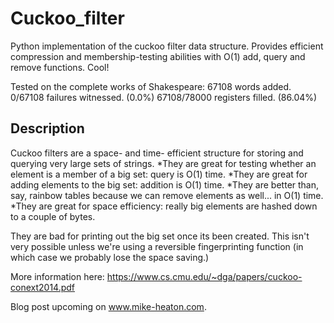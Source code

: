# Cuckoo_filter
Python implementation of the cuckoo filter data structure. 
Provides efficient compression and membership-testing abilities with O(1) add, query and remove functions. Cool!

Tested on the complete works of Shakespeare:
67108 words added.
0/67108 failures witnessed. (0.0%)
67108/78000 registers filled.   (86.04%)

**Description**
---------

Cuckoo filters are a space- and time- efficient structure for storing and querying very large sets of strings. 
*They are great for testing whether an element is a member of a big set: query is O(1) time.
*They are great for adding elements to the big set: addition is O(1) time.
*They are better than, say, rainbow tables because we can remove elements as well... in O(1) time.
*They are great for space efficiency: really big elements are hashed down to a couple of bytes.

They are bad for printing out the big set once its been created. This isn't very possible unless we're using a
reversible fingerprinting function (in which case we probably lose the space saving.)

More information here: https://www.cs.cmu.edu/~dga/papers/cuckoo-conext2014.pdf

Blog post upcoming on www.mike-heaton.com.
